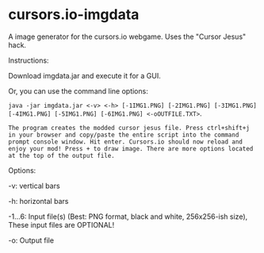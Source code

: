 cursors.io-imgdata
==================

A image generator for the cursors.io webgame. Uses the "Cursor Jesus" hack.

Instructions:

Download imgdata.jar and execute it for a GUI.

Or, you can use the command line options:

`java -jar imgdata.jar <-v> <-h> [-1IMG1.PNG] [-2IMG1.PNG] [-3IMG1.PNG] [-4IMG1.PNG] [-5IMG1.PNG] [-6IMG1.PNG] <-oOUTFILE.TXT>`.

`
The program creates the modded cursor jesus file.
Press ctrl+shift+j in your browser and copy/paste the entire script into the command prompt console window.
Hit enter.
Cursors.io should now reload and enjoy your mod!
Press + to draw image. There are more options located at the top of the output file.
`

Options:

-v: vertical bars

-h: horizontal bars

-1...6: Input file(s) (Best: PNG format, black and white, 256x256-ish size), These input files are OPTIONAL!

-o: Output file
